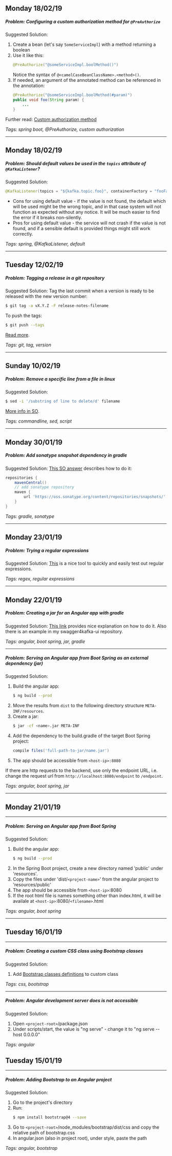 ## Monday 18/02/19

##### Problem: Configuring a custom authorization method for `@PreAuthorize`
Suggested Solution:
1. Create a bean (let's say `SomeServiceImpl`) with a method returning a boolean
2. Use it like this:
    ```java
    @PreAuthorize("@someServiceImpl.boolMethod()")
    ```
    Notice the syntax of `@<camelCaseBeanClassName>.<method>()`.
3. If needed, an argument of the annotated method can be referenced in the annotation:
    ```java
    @PreAuthorize("@someServiceImpl.boolMethod(#param)")
    public void foo(String param) {
        ...
    }
    ```
Further read:
[Custom authorization method](https://dreamix.eu/blog/java/implementing-custom-authorization-function-for-springs-pre-and-post-annotations)

*Tags: spring boot, @PreAuthorize, custom authorization*

---

## Monday 18/02/19

##### Problem: Should default values be used in the `topics` attribute of `@KafkaListener`?
Suggested Solution:
```java
@KafkaListener(topics = "${kafka.topic.foo}", containerFactory = "fooFactory")
```
* Cons for using default value - if the value is not found, the default which will be used might be the wrong topic, and in that case system will not
function as expected without any notice. It will be much easier to find the error if it breaks non-silently.
* Pros for using default value - the service will not crash if the value is not found, and if a sensible default is provided things might still
work correctly. 
    
*Tags: spring, @KafkaListener, default*

---

## Tuesday 12/02/19

##### Problem: Tagging a release in a git repository
Suggested Solution:
Tag the last commit when a version is ready to be released with the new version number:
```sh
$ git tag -a vX.Y.Z -F release-notes-filename
```
To push the tags:
```sh
$ git push --tags
```

[Read more](http://alblue.bandlem.com/2011/04/git-tip-of-week-tags.html).
    
*Tags: git, tag, version*

---

## Sunday 10/02/19

##### Problem: Remove a specific line from a file in linux
Suggested Solution:
```sh
$ sed -i '/substring of line to delete/d' filename
```
[More info in SO](https://stackoverflow.com/questions/5410757/delete-lines-in-a-text-file-that-contain-a-specific-string).
    
*Tags: commandline, sed, script*

---

## Monday 30/01/19

##### Problem: Add sonatype snapshot dependency in gradle
Suggested Solution:
[This SO answer](https://stackoverflow.com/a/48459437) describes how to do it:
```groovy
repositories {
    mavenCentral()
    // add sonatype repository
    maven {
        url 'https://oss.sonatype.org/content/repositories/snapshots/'
    }
}
```
    
*Tags: gradle, sonatype*

---

## Monday 23/01/19

##### Problem: Trying a regular expressions
Suggested Solution:
[This](https://regex101.com/) is a nice tool to quickly and easily test out regular expressions.
    
*Tags: regex, regular expressions*

---

## Monday 22/01/19

##### Problem: Creating a jar for an Angular app with gradle
Suggested Solution:
[This link](https://ordina-jworks.github.io/architecture/2018/10/12/spring-boot-angular-gradle.html) provides nice explanation on how to do it.
Also there is an example in my swagger4kafka-ui repository.
    
*Tags: angular, boot spring, jar, gradle*

---

##### Problem: Serving an Angular app from Boot Spring as an external dependency (jar)
Suggested Solution:
1. Build the angular app:  
    ```sh
    $ ng build --prod
    ```
2. Move the results from `dist` to the following directory structure `META-INF/resources`.
3. Create a jar: 
    ```sh
    $ jar -cf <name>.jar META-INF
    ```
4. Add the dependency to the build.gradle of the target Boot Spring project:
    ```groovy
    compile files('full-path-to-jar/name.jar')
    ```
5. The app should be accessible from `<host-ip>:8080`

If there are http requests to the backend, use only the endpoint URL, i.e. change the request url from `http://localhost:8080/endpoint` to `/endpoint`.
    
*Tags: angular, boot spring, jar*

---

## Monday 21/01/19

---

##### Problem: Serving an Angular app from Boot Spring
Suggested Solution:
1. Build the angular app:  
    ```sh
    $ ng build --prod
    ```
2. In the Spring Boot project, create a new directory named 'public' under 'resources'.
3. Copy the files under 'dist/`<project-name>`' from the angular project to 'resources/public'
4. The app should be accessible from `<host-ip>`:8080
5. If the root html file is names something other than index.html, it will be availale at `<host-ip>`:8080/`<filename>`.html
    
*Tags: angular, boot spring*

---


## Tuesday 16/01/19

---

##### Problem: Creating a custom CSS class using Bootstrap classes
Suggested Solution:
1. Add [Bootstrap classes definitions](https://maxcdn.bootstrapcdn.com/bootstrap/4.2.1/css/bootstrap.css) to custom class 

*Tags: css, bootstrap*

---

##### Problem: Angular development server does is not accessible
Suggested Solution:
1. Open `<project-root>`/package.json
2. Under scripts/start, the value is "ng serve" - change it to "ng serve --host 0.0.0.0"

*Tags: angular*

## Tuesday 15/01/19

---

##### Problem: Adding Bootstrap to an Angular project
Suggested Solution:
1. Go to the project's directory
2. Run:
    ```sh
    $ npm install bootstrap@4 --save
    ```
3. Go to `<project-root>`/node_modules/bootstrap/dist/css and copy the relative path of bootstrap.css
4. In angular.json (also in project root), under style, paste the path

*Tags: angular, bootstrap*

